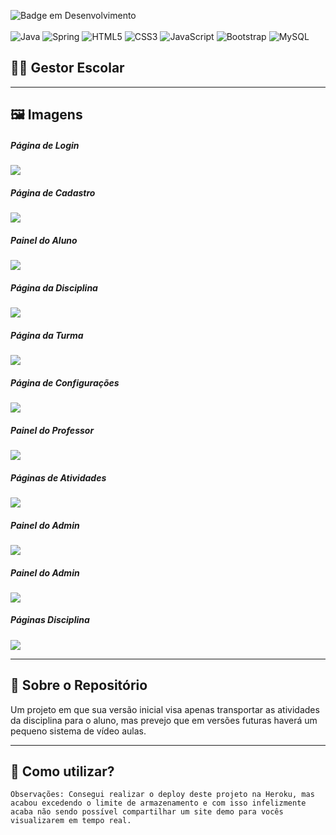 ![Badge em Desenvolvimento](http://img.shields.io/static/v1?label=STATUS&message=ABERTO+PARA+ATUALIZAÇÕES&color=GREEN&style=for-the-badge) <br> <br>
![Java](https://img.shields.io/badge/java-%23ED8B00.svg?style=for-the-badge&logo=java&logoColor=white)
![Spring](https://img.shields.io/badge/spring-%236DB33F.svg?style=for-the-badge&logo=spring&logoColor=white)
![HTML5](https://img.shields.io/badge/html5-%23E34F26.svg?style=for-the-badge&logo=html5&logoColor=white)
![CSS3](https://img.shields.io/badge/css3-%231572B6.svg?style=for-the-badge&logo=css3&logoColor=white)
![JavaScript](https://img.shields.io/badge/javascript-%23323330.svg?style=for-the-badge&logo=javascript&logoColor=%23F7DF1E)
![Bootstrap](https://img.shields.io/badge/bootstrap-%23563D7C.svg?style=for-the-badge&logo=bootstrap&logoColor=white)
![MySQL](https://img.shields.io/badge/mysql-%2300f.svg?style=for-the-badge&logo=mysql&logoColor=white)

<h2>👨‍🎓 Gestor Escolar</h2>
<hr>
<h2>🖼 Imagens</h2>
<h5>Página de Login</h5>
<img src="https://user-images.githubusercontent.com/103007975/166156367-6e6232c7-c75f-469a-a04a-3fc6acaf1445.png">
<h5>Página de Cadastro</h5>
<img src="https://user-images.githubusercontent.com/103007975/166156428-58b133fc-14fe-43f5-a76e-69eaa3504441.png">
<h5>Painel do Aluno</h5>
<img src="https://user-images.githubusercontent.com/103007975/166156475-aced620c-d9f8-441f-90cb-ca6a33ed00fb.png">
<h5>Página da Disciplina</h5>
<img src="https://user-images.githubusercontent.com/103007975/166156511-cc1f1b4f-e7b8-42be-9b7c-e6cfa389bd3e.png">
<h5>Página da Turma</h5>
<img src="https://user-images.githubusercontent.com/103007975/166156674-99b7f822-1cd8-4a01-994f-fd1ee19865f9.png">
<h5>Página de Configurações</h5>
<img src="https://user-images.githubusercontent.com/103007975/166156539-26f0a848-5ca3-4151-a044-115c1838f375.png">
<h5>Painel do Professor</h5>
<img src="https://user-images.githubusercontent.com/103007975/166156557-d69907c2-7002-467a-b70e-9fefd5b8f42d.png">
<h5>Páginas de Atividades</h5>
<img src="https://user-images.githubusercontent.com/103007975/166156578-a7194b82-06a9-408a-8e0c-2e577f68b0e4.png">
<h5>Painel do Admin</h5>
<img src="https://user-images.githubusercontent.com/103007975/166156651-104e73c1-c395-4771-95e4-58a4c73c774b.png">
<h5>Painel do Admin</h5>
<img src="https://user-images.githubusercontent.com/103007975/166156651-104e73c1-c395-4771-95e4-58a4c73c774b.png">
<h5>Páginas Disciplina</h5>
<img src="https://user-images.githubusercontent.com/103007975/166156705-6a61150a-f856-4b47-834c-f1d78343395e.png">
<hr>
<h2>📃 Sobre o Repositório</h2>
<p>Um projeto em que sua versão inicial visa apenas transportar as atividades da disciplina para o aluno, mas prevejo que em versões futuras haverá um pequeno sistema de vídeo aulas.</p>
<hr>
<h2>🤔 Como utilizar?</h2>
<code>Observações: Consegui realizar o deploy deste projeto na Heroku, mas acabou excedendo o limite de armazenamento e com isso infelizmente acaba não sendo possível compartilhar um site demo para vocês visualizarem em tempo real.</code>
